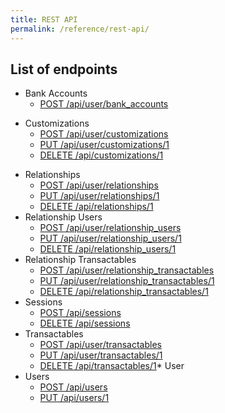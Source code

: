 ```yaml
---
title: REST API
permalink: /reference/rest-api/
---
```


## List of endpoints

* Bank Accounts
  * [POST /api/user/bank_accounts](/reference/rest-api/bank_accounts_post)
<!-- * Credit Cards -->
<!--   * [POST /api/user/credit_cards](/reference/rest-api/credit_cards_post) -->
* Customizations
  * [POST /api/user/customizations](/reference/rest-api/customizations_post)
  * [PUT /api/user/customizations/1](/reference/rest-api/customizations_put)
  * [DELETE /api/customizations/1](/reference/rest-api/customizations_delete)
<!-- * Custom Images -->
<!--   * [POST /api/user/custom_images](/reference/rest-api/custom_images_post) -->
<!--   * [PUT /api/user/custom_images/1](/reference/rest-api/custom_images_put) -->
<!--   * [DELETE /api/custom_images/1](/reference/rest-api/custom_images_delete) -->
<!-- * Merchant Accounts -->
<!--   * [POST /api/user/merchant_accounts](/reference/rest-api/merchant_accounts_post) -->
<!--   * [PUT /api/user/merchant_accounts/1](/reference/rest-api/merchant_accounts_put) -->
<!-- * Order Items -->
<!--   * [POST /api/user/order_items](/reference/rest-api/order_items_post) -->
<!--   * [PUT /api/user/order_items/1](/reference/rest-api/order_items_put) -->
<!-- * Orders -->
<!--   * [POST /api/user/order](/reference/rest-api/order_post) -->
<!--   * [PUT /api/user/order/1](/reference/rest-api/order_put) -->
* Relationships
  * [POST /api/user/relationships](/reference/rest-api/relationships_post)
  * [PUT /api/user/relationships/1](/reference/rest-api/relationships_put)
  * [DELETE /api/relationships/1](/reference/rest-api/relationships_delete)
* Relationship Users
  * [POST /api/user/relationship_users](/reference/rest-api/relationship_users_post)
  * [PUT /api/user/relationship_users/1](/reference/rest-api/relationship_users_put)
  * [DELETE /api/relationship_users/1](/reference/rest-api/relationship_users_delete)
* Relationship Transactables
  * [POST /api/user/relationship_transactables](/reference/rest-api/relationship_transactables_post)
  * [PUT /api/user/relationship_transactables/1](/reference/rest-api/relationship_transactables_put)
  * [DELETE /api/relationship_transactables/1](/reference/rest-api/relationship_transactables_delete)
* Sessions
  * [POST /api/sessions](/reference/rest-api/sessions_post)
  * [DELETE /api/sessions](/reference/rest-api/sessions_delete)
* Transactables
  * [POST /api/user/transactables](/reference/rest-api/transactables_post)
  * [PUT /api/user/transactables/1](/reference/rest-api/transactables_put)
  * [DELETE /api/transactables/1](/reference/rest-api/transactables_delete)\* User
* Users
  * [POST /api/users](/reference/rest-api/users_post)
  * [PUT /api/users/1](/reference/rest-api/users_put)
